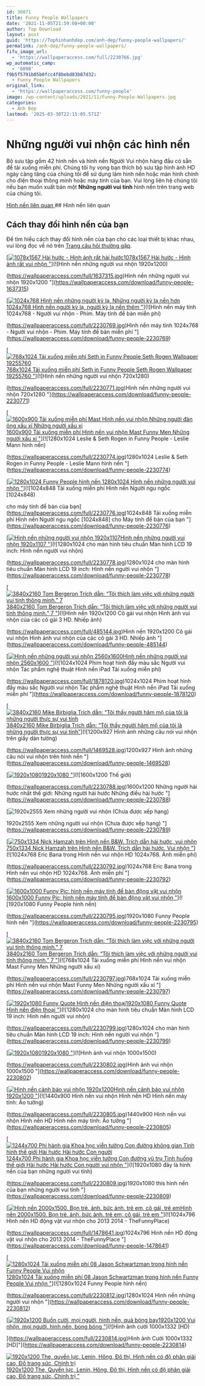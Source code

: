 ```yaml
---
id: 30871
title: Funny People Wallpapers
date: '2021-11-05T21:59:08+00:00'
author: Top Download
layout: post
guid: 'https://Tophinhanhdep.com/anh-dep/funny-people-wallpapers/'
permalink: /anh-dep/funny-people-wallpapers/
fifu_image_url:
  - 'https://wallpaperaccess.com/full/2230766.jpg'
wp_automatic_camp:
  - '8098'
f9b5f5791b05b0fcc4f8bebd83b87d32:
  - Funny People Wallpapers
original_link:
  - 'https://wallpaperaccess.com/funny-people'
image: /wp-content/uploads/2021/11/Funny-People-Wallpapers.jpg
categories:
  - Ảnh Đẹp
lastmod: '2025-03-30T22:15:05.571Z'
---
```

# Những người vui nhộn các hình nền

Bộ sưu tập gồm 42 hình nền và hình nền Người Vui nhộn hàng đầu có sẵn để tải xuống miễn phí. Chúng tôi hy vọng bạn thích bộ sưu tập hình ảnh HD ngày càng tăng của chúng tôi để sử dụng làm hình nền hoặc màn hình chính cho điện thoại thông minh hoặc máy tính của bạn. Vui lòng liên hệ chúng tôi nếu bạn muốn xuất bản một **Những người vui tính** hình nền trên trang web của chúng tôi.

[Hình nền liên quan ](#related) ## Hình nền liên quan

## Cách thay đổi hình nền của bạn

Để tìm hiểu cách thay đổi hình nền của bạn cho các loại thiết bị khác nhau, vui lòng đọc về nó trên [Trang câu hỏi thường gặp](https://tophinhanhdep.com/faq/).

  
[[![1078x1567 Hài hước - Hình ảnh rất hài hước](https://wallpaperaccess.com/full/2230766.jpg)1078x1567 Hài hước - Hình ảnh rất vui nhộn "](https://wallpaperaccess.com/download/funny-people-2230766)](![Hình nền những người vui nhộn 1920x1200)

(https://wallpaperaccess.com/full/1637315.jpg)Hình nền những người vui nhộn 1920x1200 "](https://wallpaperaccess.com/download/funny-people-1637315)

[[![1024x768 Hình nền những người kỳ lạ, Những người kỳ lạ nền hơn](https://wallpaperaccess.com/full/2230768.jpg)1024x768 Hình nền người kỳ lạ, người kỳ lạ nền thêm "](https://wallpaperaccess.com/download/funny-people-2230768)](![Hình nền máy tính 1024x768 - Người vui nhộn - Phim.  Máy tính để bàn miễn phí)

(https://wallpaperaccess.com/full/2230769.jpg)Hình nền máy tính 1024x768 - Người vui nhộn - Phim. Máy tính để bàn miễn phí "](https://wallpaperaccess.com/download/funny-people-2230769)

[[![768x1024 Tải xuống miễn phí Seth in Funny People Seth Rogen Wallpaper 19255760](https://wallpaperaccess.com/full/2230770.jpg)768x1024 Tải xuống miễn phí Seth in Funny People Seth Rogen Wallpaper 19255760 "](https://wallpaperaccess.com/download/funny-people-2230770)](![Hình nền những người vui nhộn 720x1280)

(https://wallpaperaccess.com/full/2230771.jpg)Hình nền những người vui nhộn 720x1280 "](https://wallpaperaccess.com/download/funny-people-2230771)

[[![1600x900 Tải xuống miễn phí Mast Hình nền vui nhộn Những người đàn ông xấu xí Những người xấu xí](https://wallpaperaccess.com/full/2230772.jpg)1600x900 Tải xuống miễn phí Hình nền vui nhộn Mast Funny Men Những người xấu xí "](https://wallpaperaccess.com/download/funny-people-2230772)](![1280x1024 Leslie & Seth Rogen in Funny People - Leslie Mann hình nền)

(https://wallpaperaccess.com/full/2230774.jpg)1280x1024 Leslie &amp; Seth Rogen in Funny People - Leslie Mann hình nền "](https://wallpaperaccess.com/download/funny-people-2230774)

[[![1280x1024 Funny People hình nền](https://wallpaperaccess.com/full/2230775.jpg) 1280x1024 Hình nền những người vui nhộn "](https://wallpaperaccess.com/download/funny-people-2230775)](![1024x848 Tải xuống miễn phí Hình nền Người ngu ngốc [1024x848)

 cho máy tính để bàn của bạn](https://wallpaperaccess.com/full/2230776.jpg)1024x848 Tải xuống miễn phí Hình nền Người ngu ngốc \[1024x848\] cho Máy tính để bàn của bạn "](https://wallpaperaccess.com/download/funny-people-2230776)

[[![Hình nền những người vui nhộn 1920x1107](https://wallpaperaccess.com/full/2230777.jpg)Hình nền những người vui nhộn 1920x1107 "](https://wallpaperaccess.com/download/funny-people-2230777)](![1280x1024 cho màn hình tiêu chuẩn Màn hình LCD 19 inch: Hình nền người vui nhộn)

(https://wallpaperaccess.com/full/2230778.jpg)1280x1024 cho màn hình tiêu chuẩn Màn hình LCD 19 inch: Hình nền người vui nhộn "](https://wallpaperaccess.com/download/funny-people-2230778)

[[![3840x2160 Tom Bergeron Trích dẫn: “Tôi thích làm việc với những người vui tính thông minh.”  7](https://wallpaperaccess.com/full/2230781.jpg)3840x2160 Tom Bergeron Trích dẫn: “Tôi thích làm việc với những người vui tính thông minh.” 7 "](https://wallpaperaccess.com/download/funny-people-2230781)](![Hình nền 1920x1200 Cô gái vui nhộn Hình ảnh vui nhộn của các cô gái 3 HD.  Nhiếp ảnh)

(https://wallpaperaccess.com/full/485144.jpg)Hình nền 1920x1200 Cô gái vui nhộn Hình ảnh vui nhộn của các cô gái 3 HD. Nhiếp ảnh "](https://wallpaperaccess.com/download/funny-people-485144)

[[![Hình nền những người vui nhộn 2560x1600](https://wallpaperaccess.com/full/2230782.jpg)Hình nền những người vui nhộn 2560x1600 "](https://wallpaperaccess.com/download/funny-people-2230782)](![1024x1024 Phim hoạt hình đầy màu sắc Người vui nhộn Tác phẩm nghệ thuật Hình nền iPad Tải xuống miễn phí)

(https://wallpaperaccess.com/full/1878120.jpg)1024x1024 Phim hoạt hình đầy màu sắc Người vui nhộn Tác phẩm nghệ thuật Hình nền iPad Tải xuống miễn phí "](https://wallpaperaccess.com/download/funny-people-1878120)

[[![3840x2160 Mike Birbiglia Trích dẫn: “Tôi thấy người hâm mộ của tôi là những người thực sự vui tính](https://wallpaperaccess.com/full/2230785.jpg)3840x2160 Mike Birbiglia Trích dẫn: “Tôi thấy người hâm mộ của tôi là những người thực sự vui tính”](https://wallpaperaccess.com/download/funny-people-2230785)](![1200x927 Hình ảnh những câu nói vui nhộn trên giấy dán tường)

(https://wallpaperaccess.com/full/1469528.jpg)1200x927 Hình ảnh những câu nói vui nhộn trên hình nền "](https://wallpaperaccess.com/download/funny-people-1469528)

[[![1920x1080 ](https://wallpaperaccess.com/full/2230787.jpg)1920x1080 "](https://wallpaperaccess.com/download/funny-people-2230787)](![1600x1200 Thế giới)

(https://wallpaperaccess.com/full/2230788.jpg)1600x1200 Những người hài hước nhất thế giới: Những người hài hước Những điều hài hước "](https://wallpaperaccess.com/download/funny-people-2230788)

[![1920x2555 Xem những người vui nhộn (Chưa được xếp hạng)](https://wallpaperaccess.com/full/2230789.jpg)

1920x2555 Xem những người vui nhộn (Chưa được xếp hạng) "](https://wallpaperaccess.com/download/funny-people-2230789)

[[![750x1334 Nick Hamzah trên Hình nền B&W.  Trích dẫn hài hước, vui nhộn](https://wallpaperaccess.com/full/2230790.jpg)750x1334 Nick Hamzah trên Hình nền B&amp;W. Trích dẫn hài hước, Vui nhộn "](https://wallpaperaccess.com/download/funny-people-2230790)](![1024x768 Eric Bana trong Hình nền vui nhộn HD 1024x768.  Ảnh miễn phí)

(https://wallpaperaccess.com/full/2230792.jpg)1024x768 Eric Bana trong Hình nền vui nhộn HD 1024x768. Ảnh miễn phí "](https://wallpaperaccess.com/download/funny-people-2230792)

[[![1600x1000 Funny Pic: hình nền máy tính để bàn động vật vui nhộn](https://wallpaperaccess.com/full/2230794.jpg)1600x1000 Funny Pic: hình nền máy tính để bàn động vật vui nhộn "](https://wallpaperaccess.com/download/funny-people-2230794)](![1920x1080 Funny People hình nền)

(https://wallpaperaccess.com/full/2230795.jpg)1920x1080 Funny People hình nền "](https://wallpaperaccess.com/download/funny-people-2230795)

[[![3840x2160 Tom Bergeron Trích dẫn: “Tôi thích làm việc với những người vui tính thông minh.”  7](https://wallpaperaccess.com/full/2230796.jpg)3840x2160 Tom Bergeron Trích dẫn: “Tôi thích làm việc với những người vui tính thông minh.” 7 "](https://wallpaperaccess.com/download/funny-people-2230796)](![768x1024 Tải xuống miễn phí Hình nền vui nhộn Mast Funny Men Những người xấu xí)

(https://wallpaperaccess.com/full/2230797.jpg)768x1024 Tải xuống miễn phí Hình nền vui nhộn Mast Funny Men Những người xấu xí "](https://wallpaperaccess.com/download/funny-people-2230797)

[[![1920x1080 Funny Quote Hình nền điện thoại](https://wallpaperaccess.com/full/93918.jpg)1920x1080 Funny Quote Hình nền điện thoại "](https://wallpaperaccess.com/download/funny-people-93918)](![1280x1024 cho màn hình tiêu chuẩn Màn hình LCD 19 inch: Hình nền người vui nhộn)

(https://wallpaperaccess.com/full/2230799.jpg)1280x1024 cho màn hình tiêu chuẩn Màn hình LCD 19 inch: Hình nền người vui nhộn "](https://wallpaperaccess.com/download/funny-people-2230799)

[[![1920x1080 ](https://wallpaperaccess.com/full/2230801.jpg)1920x1080 "](https://wallpaperaccess.com/download/funny-people-2230801)](![Hình ảnh vui nhộn 1000x1500)

(https://wallpaperaccess.com/full/2230802.jpg)Hình ảnh vui nhộn 1000x1500 "](https://wallpaperaccess.com/download/funny-people-2230802)

[[![Hình nền cảnh báo vui nhộn 1920x1200](https://wallpaperaccess.com/full/1290391.jpg)Hình nền cảnh báo vui nhộn 1920x1200 "](https://wallpaperaccess.com/download/funny-people-1290391)](![1440x900 Hình nền vui nhộn Hình nền HD Hình nền máy tính: Ảo tưởng)

(https://wallpaperaccess.com/full/2230805.jpg)1440x900 Hình nền vui nhộn Hình nền HD Hình nền máy tính: Ảo tưởng "](https://wallpaperaccess.com/download/funny-people-2230805)

[[![1244x700 Phi hành gia Khoa học viễn tưởng Con đường không gian Tình hình thế giới Hài hước Hài hước Con người](https://wallpaperaccess.com/full/2230806.jpg)1244x700 Phi hành gia Khoa học viễn tưởng Con đường vũ trụ Tình huống thế giới Hài hước Hài hước Con người vui nhộn "](https://wallpaperaccess.com/download/funny-people-2230806)](![1920x1080 đây là hình nền của bạn những người vui tính)

(https://wallpaperaccess.com/full/2230809.jpg)1920x1080 this hình nền của bạn những người vui tính "](https://wallpaperaccess.com/download/funny-people-2230809)

[[![Hình nền 2000x1500.  Bọn trẻ.  ảnh.  bức ảnh.  trẻ em, cô gái, trẻ em](https://wallpaperaccess.com/full/2230810.jpg)Hình nền 2000x1500. Bọn trẻ. ảnh. bức ảnh. trẻ em, cô gái, trẻ em "](https://wallpaperaccess.com/download/funny-people-2230810)](![1024x796 Hình nền HD động vật vui nhộn cho 2013 2014 - TheFunnyPlace)

(https://wallpaperaccess.com/full/1478641.jpg)1024x796 Hình nền HD động vật vui nhộn cho 2013 2014 - TheFunnyPlace "](https://wallpaperaccess.com/download/funny-people-1478641)

[[![1280x1024 Tải xuống miễn phí 08 Jason Schwartzman trong hình nền Funny People Vui nhộn](https://wallpaperaccess.com/full/2230811.jpg)1280x1024 Tải xuống miễn phí 08 Jason Schwartzman trong hình nền Funny People Vui nhộn "](https://wallpaperaccess.com/download/funny-people-2230811)](![1280x1024 Funny People hình nền)

(https://wallpaperaccess.com/full/2230812.jpg)1280x1024 Hình nền những người vui nhộn "](https://wallpaperaccess.com/download/funny-people-2230812)

[[![1920x1200 Buồn cười, mọi người, hình nền, quả bóng bay](https://wallpaperaccess.com/full/2230813.jpg)1920x1200 Vui nhộn, mọi người, hình nền, bong bóng "](https://wallpaperaccess.com/download/funny-people-2230813)](![Hình ảnh cười 1000x1332 [HD)

](https://wallpaperaccess.com/full/2230814.jpg)Hình ảnh Cười 1000x1332 \[HD\]"](https://wallpaperaccess.com/download/funny-people-2230814)

[![1920x1200 The, quyền lực, Lenin, Hông, Đô thị, Hình nền có độ phân giải cao, Đồ trang sức, Chính trị](https://wallpaperaccess.com/full/2230815.jpg)1920x1200 The, Quyền lực, Lenin, Hông, Đô thị, Hình nền có độ phân giải cao, Đồ trang sức, Chính trị "](https://wallpaperaccess.com/download/funny-people-2230815)
